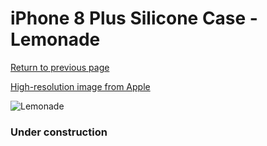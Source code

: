 # iPhone 8 Plus Silicone Case - Lemonade

[Return to previous page](/iphone_7)

[High-resolution image from Apple](https://store.storeimages.cdn-apple.com/8756/as-images.apple.com/is/MRFY2?wid=4500&hei=4500&fmt=png)

<div style="width: 384px"><img src="/everysource/MRFY2.png" alt="Lemonade"></div>

### Under construction
